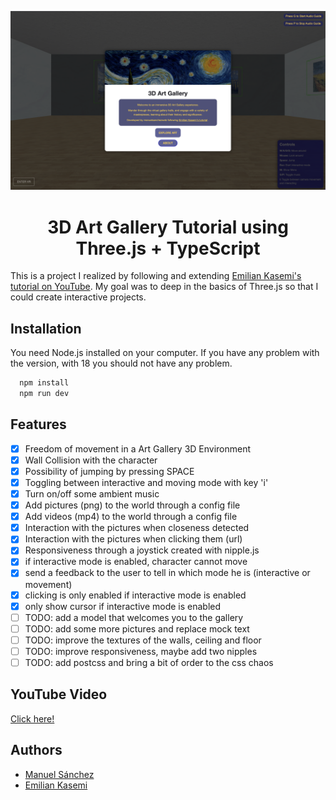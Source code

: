 <div align="center">

[![Initial Screen](./public/screens/interactive-1.png)](https://art-gallery-threejs.vercel.app)

# 3D Art Gallery Tutorial using Three.js + TypeScript

</div>

This is a project I realized by following and extending [Emilian Kasemi's tutorial on YouTube](https://www.youtube.com/watch?v=vfMizAmPprs). My goal was to deep in the basics of Three.js so that I could create interactive projects.

## Installation

You need Node.js installed on your computer.
If you have any problem with the version, with 18 you should not have any problem.

```bash
  npm install
  npm run dev
```

## Features

- [x] Freedom of movement in a Art Gallery 3D Environment
- [x] Wall Collision with the character
- [x] Possibility of jumping by pressing SPACE
- [x] Toggling between interactive and moving mode with key 'i'
- [x] Turn on/off some ambient music
- [x] Add pictures (png) to the world through a config file
- [x] Add videos (mp4) to the world through a config file
- [x] Interaction with the pictures when closeness detected
- [x] Interaction with the pictures when clicking them (url)
- [x] Responsiveness through a joystick created with nipple.js
- [x] if interactive mode is enabled, character cannot move
- [x] send a feedback to the user to tell in which mode he is (interactive or movement)
- [x] clicking is only enabled if interactive mode is enabled
- [x] only show cursor if interactive mode is enabled
- [ ] TODO: add a model that welcomes you to the gallery
- [ ] TODO: add some more pictures and replace mock text
- [ ] TODO: improve the textures of the walls, ceiling and floor
- [ ] TODO: improve responsiveness, maybe add two nipples
- [ ] TODO: add postcss and bring a bit of order to the css chaos

## YouTube Video

[Click here!](https://youtu.be/vfMizAmPprs)

## Authors

- [Manuel Sánchez](https://github.com/manuelsanchezweb)
- [Emilian Kasemi](https://www.github.com/theringsofsaturn)

